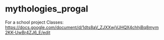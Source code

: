 # mythologies_progal
For a school project
Classes: https://docs.google.com/document/d/1dts8aV_ZJXXwjVJHQX4chhjBq8mym2KK-UwBr4ZJ6_E/edit
